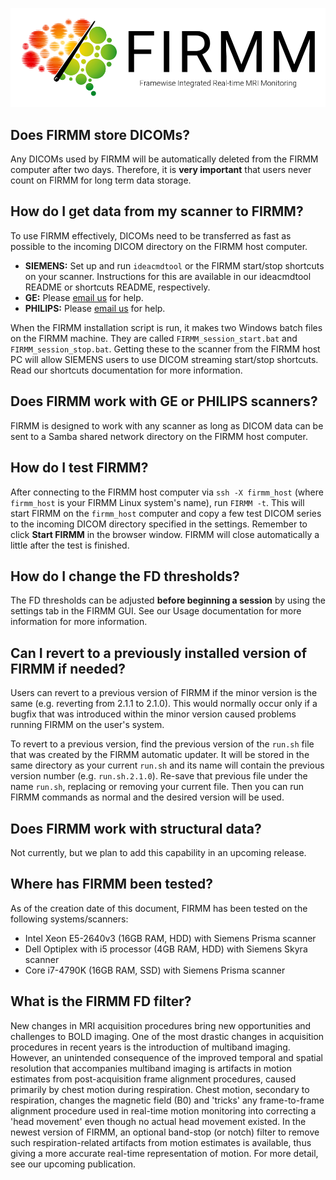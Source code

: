 ![Logo](img/FirmmLogo.png)

## Does FIRMM store DICOMs?

Any DICOMs used by FIRMM will be automatically deleted from the FIRMM computer after two days. Therefore, it is **very important** that users never count on FIRMM for long term data storage.

## How do I get data from my scanner to FIRMM?

To use FIRMM effectively, DICOMs need to be transferred as fast as possible to the incoming DICOM directory on the FIRMM host computer.

- **SIEMENS:** Set up and run `ideacmdtool` or the FIRMM start/stop shortcuts on your scanner.  Instructions for this are available in our ideacmdtool README or shortcuts README, respectively.
- **GE:** Please [email us](mailto:info@firmm.io) for help.
- **PHILIPS:** Please [email us](mailto:info@firmm.io) for help.

When the FIRMM installation script is run, it makes two Windows batch files on the FIRMM machine. They are called `FIRMM_session_start.bat` and `FIRMM_session_stop.bat`. Getting these to the scanner from the FIRMM host PC will allow SIEMENS users to use DICOM streaming start/stop shortcuts.  Read our shortcuts documentation for more information.

## Does FIRMM work with GE or PHILIPS scanners?

FIRMM is designed to work with any scanner as long as DICOM data can be sent to a Samba shared network directory on the FIRMM host computer.

## How do I test FIRMM?

After connecting to the FIRMM host computer via `ssh -X firmm_host` (where `firmm_host` is your FIRMM Linux system's name), run `FIRMM -t`. This will start FIRMM on the `firmm_host` computer and copy a few test DICOM series to the incoming DICOM directory specified in the settings. Remember to click **Start FIRMM** in the browser window.  FIRMM will close automatically a little after the test is finished.

## How do I change the FD thresholds?

The FD thresholds can be adjusted **before beginning a session** by using the settings tab in the FIRMM GUI. See our Usage documentation for more information for more information.

## Can I revert to a previously installed version of FIRMM if needed?

Users can revert to a previous version of FIRMM if the minor version is the same (e.g. reverting from 2.1.1 to 2.1.0). This would normally occur only if a bugfix that was introduced within the minor version caused problems running FIRMM on the user's system.

To revert to a previous version, find the previous version of the `run.sh` file that was created by the FIRMM automatic updater. It will be stored in the same directory as your current `run.sh` and its name will contain the previous version number (e.g. `run.sh.2.1.0`). Re-save that previous file under the name `run.sh`, replacing or removing your current file. Then you can run FIRMM commands as normal and the desired version will be used.

## Does FIRMM work with structural data?

Not currently, but we plan to add this capability in an upcoming release.

## Where has FIRMM been tested?

As of the creation date of this document, FIRMM has been tested on the following systems/scanners:

- Intel Xeon E5-2640v3 (16GB RAM, HDD) with Siemens Prisma scanner
- Dell Optiplex with i5 processor (4GB RAM, HDD) with Siemens Skyra scanner
- Core i7-4790K (16GB RAM, SSD) with Siemens Prisma scanner

## What is the FIRMM FD filter?

New changes in MRI acquisition procedures bring new opportunities and challenges to BOLD imaging. One of the most drastic changes in acquisition procedures in recent years is the introduction of multiband imaging. However, an unintended consequence of the improved temporal and spatial resolution that accompanies multiband imaging is artifacts in motion estimates from post-acquisition frame alignment procedures, caused primarily by chest motion during respiration. Chest motion, secondary to respiration, changes the magnetic field (B0) and 'tricks' any frame-to-frame alignment procedure used in real-time motion monitoring into correcting a 'head movement' even though no actual head movement existed. In the newest version of FIRMM, an optional band-stop (or notch) filter to remove such respiration-related artifacts from motion estimates is available, thus giving a more accurate real-time representation of motion. For more detail, see our upcoming publication.